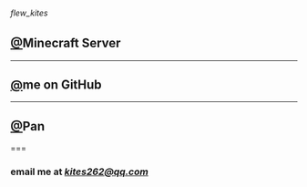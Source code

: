 ###### *flew_kites*

## [@](https://me.kites262.top/mc)Minecraft Server
---
## [@](https://github.com/kites262)me on GitHub
---
## [@](http://pan.kites262.top/)Pan
===
### email me at *kites262@qq.com*
